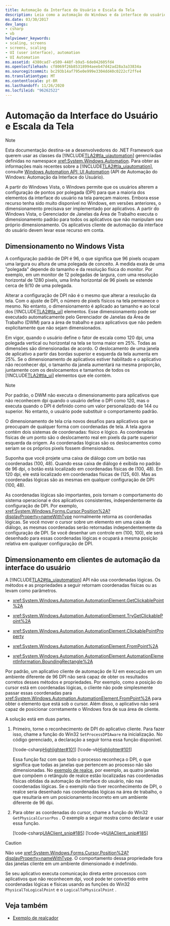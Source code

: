 ```yaml
---
title: Automação da Interface do Usuário e Escala da Tela
description: Leia como a automação do Windows e da interface do usuário lida com o dimensionamento de tela O DWM faz o dimensionamento padrão para todos os aplicativos, que os aplicativos cliente de automação da interface do usuário devem levar em conta.
ms.date: 03/30/2017
dev_langs:
- csharp
- vb
helpviewer_keywords:
- scaling, screens
- screens, scaling
- UI (user interface), automation
- UI Automation
ms.assetid: 4380cad7-e509-448f-b9a5-6de042605fd4
ms.openlocfilehash: cf8069f26b85318994aeeb47d42ad28a3a33834a
ms.sourcegitcommit: bc293b14af795e0e999e3304dd40c0222cf2ffe4
ms.translationtype: MT
ms.contentlocale: pt-BR
ms.lasthandoff: 11/26/2020
ms.locfileid: "96262522"
---
```

# <a name="ui-automation-and-screen-scaling"></a>Automação da Interface do Usuário e Escala da Tela

> [!NOTE]
> Esta documentação destina-se a desenvolvedores do .NET Framework que querem usar as classes da [!INCLUDE[TLA2#tla_uiautomation](../../../includes/tla2sharptla-uiautomation-md.md)] gerenciadas definidas no namespace <xref:System.Windows.Automation>. Para obter as informações mais recentes sobre a [!INCLUDE[TLA2#tla_uiautomation](../../../includes/tla2sharptla-uiautomation-md.md)], consulte [Windows Automation API: UI Automation](/windows/win32/winauto/entry-uiauto-win32) (API de Automação do Windows: Automação da Interface do Usuário).  
  
A partir do Windows Vista, o Windows permite que os usuários alterem a configuração de pontos por polegada (DPI) para que a maioria dos elementos da interface do usuário na tela pareçam maiores. Embora esse recurso tenha sido muito disponível no Windows, em versões anteriores, o dimensionamento precisava ser implementado por aplicativos. A partir do Windows Vista, o Gerenciador de Janelas da Área de Trabalho executa o dimensionamento padrão para todos os aplicativos que não manipulam seu próprio dimensionamento. Os aplicativos cliente de automação da interface do usuário devem levar esse recurso em conta.  
  
<a name="Scaling_in_Windows_Vista"></a>

## <a name="scaling-in-windows-vista"></a>Dimensionamento no Windows Vista  

 A configuração padrão de DPI é 96, o que significa que 96 pixels ocupam uma largura ou altura de uma polegada de conceito. A medida exata de uma "polegada" depende do tamanho e da resolução física do monitor. Por exemplo, em um monitor de 12 polegadas de largura, com uma resolução horizontal de 1280 pixels, uma linha horizontal de 96 pixels se estende cerca de 9/10 de uma polegada.  
  
 Alterar a configuração de DPI não é o mesmo que alterar a resolução da tela. Com o ajuste de DPI, o número de pixels físicos na tela permanece o mesmo. No entanto, o dimensionamento é aplicado ao tamanho e ao local dos [!INCLUDE[TLA2#tla_ui](../../../includes/tla2sharptla-ui-md.md)] elementos. Esse dimensionamento pode ser executado automaticamente pelo Gerenciador de Janelas da Área de Trabalho (DWM) para a área de trabalho e para aplicativos que não pedem explicitamente que não sejam dimensionados.  
  
 Em vigor, quando o usuário define o fator de escala como 120 dpi, uma polegada vertical ou horizontal na tela se torna maior em 25%. Todas as dimensões são dimensionadas de acordo. O deslocamento de uma janela de aplicativo a partir das bordas superior e esquerda da tela aumenta em 25%. Se o dimensionamento de aplicativos estiver habilitado e o aplicativo não reconhecer dpi, o tamanho da janela aumentará na mesma proporção, juntamente com os deslocamentos e tamanhos de todos os [!INCLUDE[TLA2#tla_ui](../../../includes/tla2sharptla-ui-md.md)] elementos que ele contém.  
  
> [!NOTE]
> Por padrão, o DWM não executa o dimensionamento para aplicativos que não reconhecem dpi quando o usuário define o DPI como 120, mas o executa quando o DPI é definido como um valor personalizado de 144 ou superior. No entanto, o usuário pode substituir o comportamento padrão.  
  
 O dimensionamento de tela cria novos desafios para aplicativos que se preocupam de qualquer forma com coordenadas de tela. A tela agora contém dois sistemas de coordenadas: físico e lógico. As coordenadas físicas de um ponto são o deslocamento real em pixels da parte superior esquerda da origem. As coordenadas lógicas são os deslocamentos como seriam se os próprios pixels fossem dimensionados.  
  
 Suponha que você projete uma caixa de diálogo com um botão nas coordenadas (100, 48). Quando essa caixa de diálogo é exibida no padrão de 96 dpi, o botão está localizado em coordenadas físicas de (100, 48). Em 120 dpi, ele está localizado em coordenadas físicas de (125, 60). Mas as coordenadas lógicas são as mesmas em qualquer configuração de DPI: (100, 48).  
  
 As coordenadas lógicas são importantes, pois tornam o comportamento do sistema operacional e dos aplicativos consistentes, independentemente da configuração de DPI. Por exemplo, <xref:System.Windows.Forms.Cursor.Position%2A?displayProperty=nameWithType> normalmente retorna as coordenadas lógicas. Se você mover o cursor sobre um elemento em uma caixa de diálogo, as mesmas coordenadas serão retornadas independentemente da configuração de DPI. Se você desenhar um controle em (100, 100), ele será desenhado para essas coordenadas lógicas e ocupará a mesma posição relativa em qualquer configuração de DPI.  
  
<a name="Scaling_in_UI_Automation_Clients"></a>

## <a name="scaling-in-ui-automation-clients"></a>Dimensionamento em clientes de automação da interface do usuário  

 A [!INCLUDE[TLA2#tla_uiautomation](../../../includes/tla2sharptla-uiautomation-md.md)] API não usa coordenadas lógicas. Os métodos e as propriedades a seguir retornam coordenadas físicas ou as levam como parâmetros.  
  
- <xref:System.Windows.Automation.AutomationElement.GetClickablePoint%2A>  
  
- <xref:System.Windows.Automation.AutomationElement.TryGetClickablePoint%2A>  
  
- <xref:System.Windows.Automation.AutomationElement.ClickablePointProperty>  
  
- <xref:System.Windows.Automation.AutomationElement.FromPoint%2A>  
  
- <xref:System.Windows.Automation.AutomationElement.AutomationElementInformation.BoundingRectangle%2A>  
  
 Por padrão, um aplicativo cliente de automação de IU em execução em um ambiente diferente de 96 DPI não será capaz de obter os resultados corretos desses métodos e propriedades. Por exemplo, como a posição do cursor está em coordenadas lógicas, o cliente não pode simplesmente passar essas coordenadas para <xref:System.Windows.Automation.AutomationElement.FromPoint%2A> para obter o elemento que está sob o cursor. Além disso, o aplicativo não será capaz de posicionar corretamente o Windows fora de sua área de cliente.  
  
 A solução está em duas partes.  
  
1. Primeiro, torne o reconhecimento de DPI do aplicativo cliente. Para fazer isso, chame a função do Win32 `SetProcessDPIAware` na inicialização. No código gerenciado, a declaração a seguir torna essa função disponível.  
  
     [!code-csharp[Highlighter#101](../../../samples/snippets/csharp/VS_Snippets_Wpf/Highlighter/CSharp/NativeMethods.cs#101)]
     [!code-vb[Highlighter#101](../../../samples/snippets/visualbasic/VS_Snippets_Wpf/Highlighter/VisualBasic/NativeMethods.vb#101)]  
  
     Essa função faz com que todo o processo reconheça o DPI, o que significa que todas as janelas que pertencem ao processo não são dimensionadas. No [exemplo de realce](https://github.com/Microsoft/WPF-Samples/tree/master/Accessibility/Highlighter), por exemplo, as quatro janelas que compõem o retângulo de realce estão localizadas nas coordenadas físicas obtidas da automação da interface do usuário, não nas coordenadas lógicas. Se o exemplo não tiver reconhecimento de DPI, o realce seria desenhado nas coordenadas lógicas na área de trabalho, o que resultaria em um posicionamento incorreto em um ambiente diferente de 96 dpi.  
  
2. Para obter as coordenadas do cursor, chame a função do Win32 `GetPhysicalCursorPos` . O exemplo a seguir mostra como declarar e usar essa função.  
  
     [!code-csharp[UIAClient_snip#185](../../../samples/snippets/csharp/VS_Snippets_Wpf/UIAClient_snip/CSharp/ClientForm.cs#185)]
     [!code-vb[UIAClient_snip#185](../../../samples/snippets/visualbasic/VS_Snippets_Wpf/UIAClient_snip/VisualBasic/ClientForm.vb#185)]  
  
> [!CAUTION]
> Não use <xref:System.Windows.Forms.Cursor.Position%2A?displayProperty=nameWithType>. O comportamento dessa propriedade fora das janelas cliente em um ambiente dimensionado é indefinido.  
  
 Se seu aplicativo executa comunicação direta entre processos com aplicativos que não reconhecem dpi, você pode ter convertido entre coordenadas lógicas e físicas usando as funções do Win32 `PhysicalToLogicalPoint` e o `LogicalToPhysicalPoint` .  
  
## <a name="see-also"></a>Veja também

- [Exemplo de realçador](https://github.com/Microsoft/WPF-Samples/tree/master/Accessibility/Highlighter)
